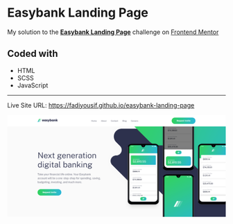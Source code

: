 # Easybank Landing Page

My solution to the [**Easybank Landing Page**](https://www.frontendmentor.io/challenges/easybank-landing-page-WaUhkoDN) challenge on [Frontend Mentor](https://www.frontendmentor.io/)

## Coded with

-  HTML
-  SCSS
-  JavaScript

<hr>

Live Site URL: https://fadiyousif.github.io/easybank-landing-page

<img src="./assets/screenshot.png" alt="screenshot of Easybank landing page above the fold">
